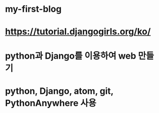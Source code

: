 # my-first-blog
# https://tutorial.djangogirls.org/ko/
# python과 Django를 이용하여 web 만들기
# python, Django, atom, git, PythonAnywhere 사용
